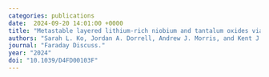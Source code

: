 ```yaml
---
categories: publications
date:  2024-09-20 14:01:00 +0000
title: "Metastable layered lithium-rich niobium and tantalum oxides via nearly instantaneous cation exchange"
authors: "Sarah L. Ko, Jordan A. Dorrell, Andrew J. Morris, and Kent J. Griffith"
journal: "Faraday Discuss."
year: "2024"
doi: "10.1039/D4FD00103F"
---
```

